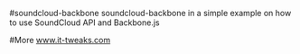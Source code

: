 #soundcloud-backbone 
soundcloud-backbone in a simple example on how to use SoundCloud API and Backbone.js

#More
www.it-tweaks.com
